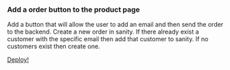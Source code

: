 ### Add a order button to the product page
Add a button that will allow the user to add an email and then send the order to the backend. Create a new order in sanity. If there already exist a customer with the specific email then add that customer to sanity. If no customers exist then create one. 

[Deploy!](deploy.md)